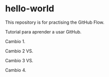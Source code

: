 # hello-world
This repository is for practising the GitHub Flow.

Tutorial para aprender a usar GitHub.

Cambio 1.

Cambio 2 VS.

Cambio 3 VS.

Cambio 4.
